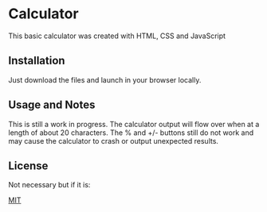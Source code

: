 # Calculator

This basic calculator was created with HTML, CSS and JavaScript

## Installation

Just download the files and launch in your browser locally.

## Usage and Notes

This is still a work in progress. The calculator output will flow over when at a length of about 20 characters. The
% and +/- buttons still do not work and may cause the calculator to crash or output unexpected results.

## License

Not necessary but if it is:

[MIT](https://choosealicense.com/licenses/mit/)
